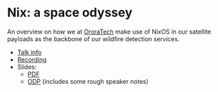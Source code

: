 # Nix: a space odyssey

An overview on how we at [OroraTech](https://ororatech.com/) make use of NixOS in our satellite payloads as the backbone
of our wildfire detection services.

* [Talk info](https://talks.nixcon.org/nixcon-2022/talk/HG3LAS/)
* [Recording](https://youtu.be/-hsxXBabdX0?t=21330)
* Slides:
  * [PDF](./Nix%3A%20a%20space%20odyssey.pdf)
  * [ODP](./Nix%3A%20a%20space%20odyssey.odp) (includes some rough speaker notes)
